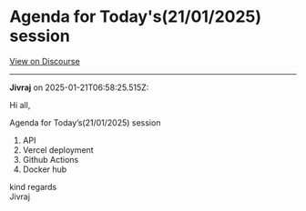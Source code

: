 # Agenda for Today's(21/01/2025) session

[View on Discourse](https://discourse.onlinedegree.iitm.ac.in/t/agenda-for-todays-21-01-2025-session/164460)

---
**Jivraj** on 2025-01-21T06:58:25.515Z:

Hi all,

Agenda for Today’s(21/01/2025) session

  1. API
  2. Vercel deployment
  3. Github Actions
  4. Docker hub

kind regards  
Jivraj




